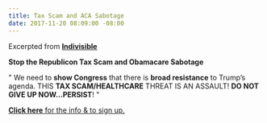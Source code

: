 ```yaml
---
title: Tax Scam and ACA Sabotage
date: 2017-11-20 08:09:00 -08:00
---
```


Excerpted from [**Indivisible**](https://www.indivisible.org/)

**Stop the Republicon Tax Scam and Obamacare Sabotage**

"  We need to **show Congress** that there is **broad resistance** to Trump’s agenda. THIS **TAX SCAM/HEALTHCARE** THREAT IS AN ASSAULT! **DO NOT GIVE UP NOW...PERSIST**!  "

[**Click here** for the info & to sign up.](http://act.indivisible.org/event/local-actions/7438/signup/?akid=6432.37.4Nlftt&zip=&source=)

